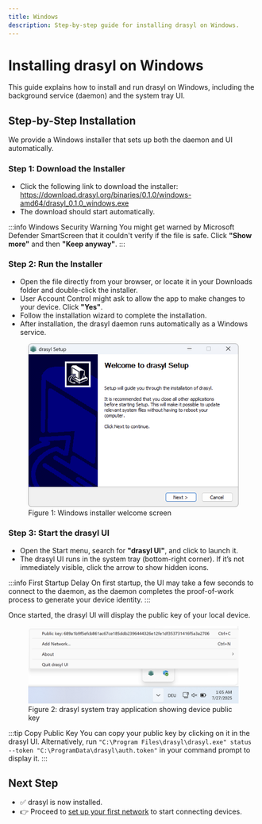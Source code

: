 ```yaml
---
title: Windows
description: Step-by-step guide for installing drasyl on Windows.
---
```


# Installing drasyl on Windows

This guide explains how to install and run drasyl on Windows, including the background service (daemon) and the system tray UI.

## Step-by-Step Installation

We provide a Windows installer that sets up both the daemon and UI automatically.

### Step 1: Download the Installer

* Click the following link to download the installer: https://download.drasyl.org/binaries/0.1.0/windows-amd64/drasyl_0.1.0_windows.exe
* The download should start automatically.

:::info Windows Security Warning
You might get warned by Microsoft Defender SmartScreen that it couldn't verify if the file is safe. Click **"Show more"** and then **"Keep anyway"**.
:::

### Step 2: Run the Installer

* Open the file directly from your browser, or locate it in your Downloads folder and double-click the installer.
* User Account Control might ask to allow the app to make changes to your device. Click **"Yes"**.
* Follow the installation wizard to complete the installation.
* After installation, the drasyl daemon runs automatically as a Windows service.

<figure>
  <img
    src="/img/windows-installer.png"
    alt="Screenshot showing the welcome screen of installer"
    style={{
      maxWidth: '550px',
      borderRadius: '8px',
      boxShadow: '0 4px 16px rgba(0, 0, 0, 0.15)',
      display: 'block',
      margin: '1rem auto'
    }}
  />
  <figcaption style={{ textAlign: 'center', marginTop: '0.5rem', color: '#666' }}>
    Figure 1: Windows installer welcome screen
  </figcaption>
</figure>

### Step 3: Start the drasyl UI

* Open the Start menu, search for **"drasyl UI"**, and click to launch it.
* The drasyl UI runs in the system tray (bottom-right corner). If it’s not immediately visible, click the arrow to show hidden icons.

:::info First Startup Delay
On first startup, the UI may take a few seconds to connect to the daemon, as the daemon completes the proof-of-work process to generate your device identity.
:::

Once started, the drasyl UI will display the public key of your local device.

<figure>
  <img
    src="/img/windows-systray.png"
    alt="drasyl system tray application showing device public key"
    style={{
      maxWidth: '600px',
      borderRadius: '8px',
      boxShadow: '0 4px 16px rgba(0, 0, 0, 0.15)',
      display: 'block',
      margin: '1rem auto'
    }}
  />
  <figcaption style={{ textAlign: 'center', marginTop: '0.5rem', color: '#666' }}>
    Figure 2: drasyl system tray application showing device public key
  </figcaption>
</figure>

:::tip Copy Public Key
You can copy your public key by clicking on it in the drasyl UI.
Alternatively, run `"C:\Program Files\drasyl\drasyl.exe" status --token "C:\ProgramData\drasyl\auth.token"` in your command prompt to display it.
:::

## Next Step

* ✅ drasyl is now installed.
* 👉 Proceed to [set up your first network](../first-network.mdx) to start connecting devices.